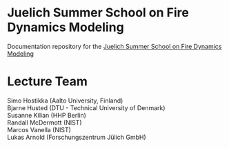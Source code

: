 # Juelich Summer School on Fire Dynamics Modeling

Documentation repository for the [Juelich Summer School on Fire Dynamics Modeling](https://www.fz-juelich.de/ias/ias-7/EN/Research/Fire_Dynamics/Events/SummerSchool2022/_node.html)

# Lecture Team

Simo Hostikka (Aalto University, Finland)  
Bjarne Husted (DTU - Technical University of Denmark)  
Susanne Kilian (HHP Berlin)  
Randall McDermott (NIST)  
Marcos Vanella (NIST)  
Lukas Arnold (Forschungszentrum Jülich GmbH)  


